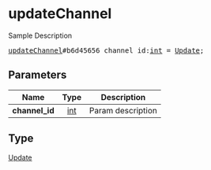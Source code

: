 # updateChannel

Sample Description

<pre>
<a href="../constructor/updateChannel.md">updateChannel</a>#b6d45656 channel_id:<a href="../type/int.md">int</a> = <a href="../type/Update.md">Update</a>;
</pre>
## Parameters

| Name | Type | Description |
|------|:----:|-------------|
| **channel_id** | <a href="../type/int.md">int</a> | Param description |

## Type

<a href="../type/Update.md">Update</a>
